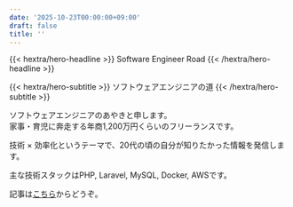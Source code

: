 ```yaml
---
date: '2025-10-23T00:00:00+09:00'
draft: false
title: ''
---
```


{{< hextra/hero-headline >}}
  Software Engineer Road
{{< /hextra/hero-headline >}}

{{< hextra/hero-subtitle >}}
  ソフトウェアエンジニアの道
{{< /hextra/hero-subtitle >}}

ソフトウェアエンジニアのあやきと申します。  
家事・育児に奔走する年商1,200万円くらいのフリーランスです。

技術 × 効率化というテーマで、20代の頃の自分が知りたかった情報を発信します。

主な技術スタックはPHP, Laravel, MySQL, Docker, AWSです。

記事は[こちら](/blog)からどうぞ。
